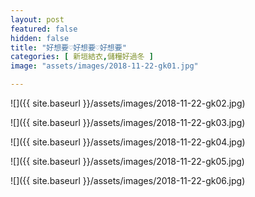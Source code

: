 ```yaml
---
layout: post
featured: false
hidden: false
title: "好想要♡好想要♡好想要"
categories: [ 新垣結衣,儲糧好過冬 ]
image: "assets/images/2018-11-22-gk01.jpg"

---
```

![]({{ site.baseurl }}/assets/images/2018-11-22-gk02.jpg)

![]({{ site.baseurl }}/assets/images/2018-11-22-gk03.jpg)

![]({{ site.baseurl }}/assets/images/2018-11-22-gk04.jpg)

![]({{ site.baseurl }}/assets/images/2018-11-22-gk05.jpg)

![]({{ site.baseurl }}/assets/images/2018-11-22-gk06.jpg)
